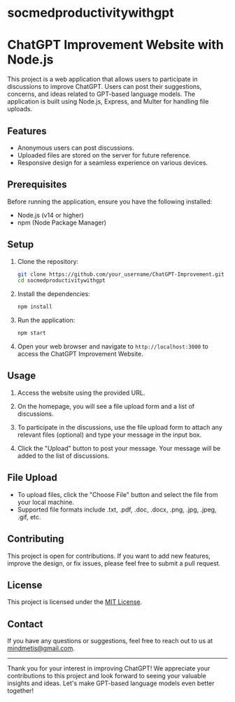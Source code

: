 # socmedproductivitywithgpt
# ChatGPT Improvement Website with Node.js

This project is a web application that allows users to participate in discussions to improve ChatGPT. Users can post their suggestions, concerns, and ideas related to GPT-based language models. The application is built using Node.js, Express, and Multer for handling file uploads.

## Features

- Anonymous users can post discussions.
- Uploaded files are stored on the server for future reference.
- Responsive design for a seamless experience on various devices.

## Prerequisites

Before running the application, ensure you have the following installed:

- Node.js (v14 or higher)
- npm (Node Package Manager)

## Setup

1. Clone the repository:

   ```bash
   git clone https://github.com/your_username/ChatGPT-Improvement.git
   cd socmedproductivitywithgpt
   ```

2. Install the dependencies:

   ```bash
   npm install
   ```

3. Run the application:

   ```bash
   npm start
   ```

4. Open your web browser and navigate to `http://localhost:3000` to access the ChatGPT Improvement Website.

## Usage

1. Access the website using the provided URL.

2. On the homepage, you will see a file upload form and a list of discussions.

3. To participate in the discussions, use the file upload form to attach any relevant files (optional) and type your message in the input box.

4. Click the "Upload" button to post your message. Your message will be added to the list of discussions.

## File Upload

- To upload files, click the "Choose File" button and select the file from your local machine.
- Supported file formats include .txt, .pdf, .doc, .docx, .png, .jpg, .jpeg, .gif, etc.

## Contributing

This project is open for contributions. If you want to add new features, improve the design, or fix issues, please feel free to submit a pull request.

## License

This project is licensed under the [MIT License](LICENSE).

## Contact

If you have any questions or suggestions, feel free to reach out to us at mindmetis@gmail.com.

---

Thank you for your interest in improving ChatGPT! We appreciate your contributions to this project and look forward to seeing your valuable insights and ideas. Let's make GPT-based language models even better together!
